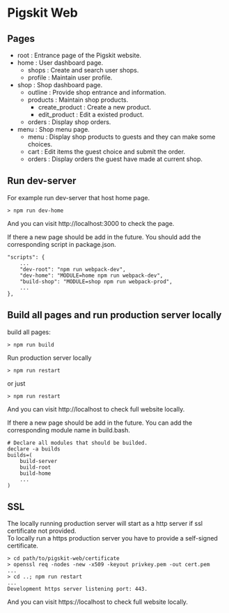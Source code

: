 # Pigskit Web

## Pages

* root : Entrance page of the Pigskit website.
* home : User dashboard page.
  * shops : Create and search user shops.
  * profile : Maintain user profile.
* shop : Shop dashboard page.
  * outline : Provide shop entrance and information.
  * products : Maintain shop products.
    * create_product : Create a new product.
    * edit_product : Edit a existed product.
  * orders : Display shop orders.
* menu : Shop menu page.
  * menu : Display shop products to guests and they can make some choices.
  * cart : Edit items the guest choice and submit the order.
  * orders : Display orders the guest have made at current shop.

## Run dev-server

For example run dev-server that host home page.
```
> npm run dev-home
```
And you can visit http://localhost:3000 to check the page.  

If there a new page should be add in the future. You should add the corresponding script in package.json.
```
"scripts": {
    ...
    "dev-root": "npm run webpack-dev",
    "dev-home": "MODULE=home npm run webpack-dev",
    "build-shop": "MODULE=shop npm run webpack-prod",
    ...
},
```

## Build all pages and run production server locally
build all pages:
```
> npm run build
```

Run production server locally
```
> npm run restart
```

or just
```
> npm run restart
```
And you can visit http://localhost to check full website locally.

If there a new page should be add in the future. You can add the corresponding module name in build.bash.
```
# Declare all modules that should be builded.
declare -a builds
builds=(
    build-server
    build-root
    build-home
    ...
)
```

## SSL
The locally running production server will start as a http server if ssl certificate not provided.  
To locally run a https production server you have to provide a self-signed certificate.
```
> cd path/to/pigskit-web/certificate
> openssl req -nodes -new -x509 -keyout privkey.pem -out cert.pem
...
> cd ..; npm run restart
...
Development https server listening port: 443.
```
And you can visit https://localhost to check full website locally.